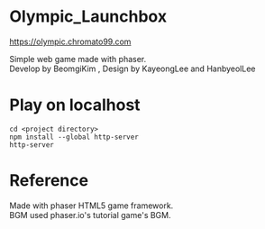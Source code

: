 # Olympic_Launchbox
https://olympic.chromato99.com

Simple web game made with phaser.<br>
Develop by BeomgiKim , Design by KayeongLee and HanbyeolLee

# Play on localhost
```
cd <project directory>
npm install --global http-server
http-server
```

# Reference
Made with phaser HTML5 game framework.<br>
BGM used phaser.io's tutorial game's BGM.
